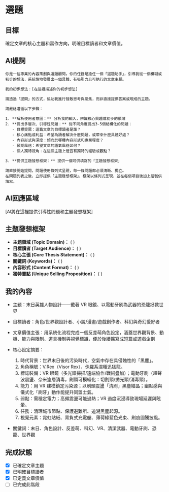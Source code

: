 # 選題

## 目標
確定文章的核心主題和寫作方向，明確目標讀者和文章價值。

## AI提詞
```
你是一位專業的內容策劃與選題顧問。你的任務是擔任一個「選題助手」，引導我從一個模糊或初步的想法，系統性地發展出一個具體、有吸引力且可執行的文章主題。

我的初步想法：[在這裡描述你的初步想法]

請透過「提問」的方式，協助我進行發散思考與聚焦，而非直接提供答案或現成的主題。

請嚴格遵循以下步驟：

1. **解析使用者意圖：** 分析我的輸入，辨識核心興趣或初步的領域
2. **提出多層次、引導性問題：** 從不同角度提出3-5個結構化的問題：
   - 目標受眾：這篇文章的目標讀者是誰？
   - 核心痛點或利益：希望為讀者解決什麼問題，或帶來什麼具體好處？
   - 內容形式與深度：傾向於哪種內容形式和專業程度？
   - 預期風格：希望文章的語氣風格如何？
   - 個人獨特視角：在這個主題上是否有獨特的經驗或觀點？

3. **提供主題發想框架：** 提供一個可供填寫的「主題發想框架」

請直接開始提問，問題使用條列式呈現，每一條問題都必須清晰、獨立。
在問題列表之後，立即提供「主題發想框架」，框架以條列式呈現，並在每個項目後加上括號供填寫。
```

## AI回應區域
[AI將在這裡提供引導性問題和主題發想框架]

## 主題發想框架
- **主題領域 (Topic Domain)：** ( )
- **目標讀者 (Target Audience)：** ( )
- **核心主張 (Core Thesis Statement)：** ( )
- **關鍵詞 (Keywords)：** ( )
- **內容形式 (Content Format)：** ( )
- **獨特賣點 (Unique Selling Proposition)：** ( )

## 我的內容
- 主題：末日英雄人物設計——戴著 VR 眼鏡、以電動牙刷為武器的恐龍拯救世界
- 目標讀者：角色/世界觀設計者、小說/漫畫/遊戲創作者、科幻與奇幻愛好者
- 文章價值主張：用系統化流程完成一個反差萌角色設定，涵蓋世界觀背景、動機、能力與限制、道具機制與視覺標識，便於後續擴寫成短篇或遊戲企劃

- 核心設定摘要：
  1. 時代背景：世界末日後的污染時代，空氣中存在具侵蝕性的「黑塵」。
  2. 角色稱號：V.Rex（Visor Rex），侏羅系混種迅猛龍。
  3. 標誌裝備：VR 眼鏡（多光譜掃描/遠端協作/戰術疊加）；電動牙刷（超聲波震盪、奈米塗層消毒，刷頭可模組化：切割頭/拋光頭/消毒頭）。
  4. 能力：用 VR 建模鎖定污染源；以刷頭震盪「清刷」黑塵結晶；幽默感與儀式化「刷牙」動作能提升同盟士氣。
  5. 弱點：需穩定電力；高頻震盪可能過熱；VR 過度沉浸導致現場延遲與眩暈。
  6. 任務：清理城市節點、保護避難所、追溯黑塵起源。
  7. 視覺元素：霓虹貼紙、背負式充電艙、薄荷綠藍色光束、刷痕圖騰披風。

- 關鍵詞：末日、角色設計、反差萌、科幻、VR、清潔武器、電動牙刷、恐龍、世界觀

## 完成狀態
- [x] 已確定文章主題
- [x] 已明確目標讀者
- [x] 已定義文章價值
- [ ] 已完成此階段